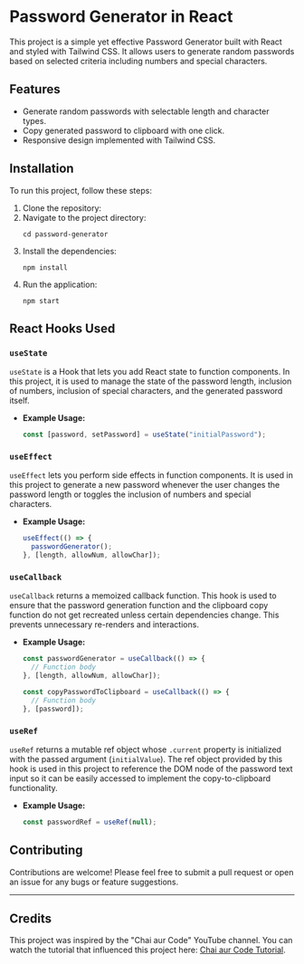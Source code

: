 # Password Generator in React

This project is a simple yet effective Password Generator built with React and styled with Tailwind CSS. It allows users to generate random passwords based on selected criteria including numbers and special characters.

## Features

- Generate random passwords with selectable length and character types.
- Copy generated password to clipboard with one click.
- Responsive design implemented with Tailwind CSS.

## Installation

To run this project, follow these steps:

1. Clone the repository:
2. Navigate to the project directory:
   ```
   cd password-generator
   ```
3. Install the dependencies:
   ```
   npm install
   ```
4. Run the application:
   ```
   npm start
   ```

## React Hooks Used

### `useState`

`useState` is a Hook that lets you add React state to function components. In this project, it is used to manage the state of the password length, inclusion of numbers, inclusion of special characters, and the generated password itself.

- **Example Usage:**
  ```javascript
  const [password, setPassword] = useState("initialPassword");
  ```

### `useEffect`

`useEffect` lets you perform side effects in function components. It is used in this project to generate a new password whenever the user changes the password length or toggles the inclusion of numbers and special characters.

- **Example Usage:**
  ```javascript
  useEffect(() => {
    passwordGenerator();
  }, [length, allowNum, allowChar]);
  ```

### `useCallback`

`useCallback` returns a memoized callback function. This hook is used to ensure that the password generation function and the clipboard copy function do not get recreated unless certain dependencies change. This prevents unnecessary re-renders and interactions.

- **Example Usage:**
  ```javascript
  const passwordGenerator = useCallback(() => {
    // Function body
  }, [length, allowNum, allowChar]);

  const copyPasswordToClipboard = useCallback(() => {
    // Function body
  }, [password]);
  ```

### `useRef`

`useRef` returns a mutable ref object whose `.current` property is initialized with the passed argument (`initialValue`). The ref object provided by this hook is used in this project to reference the DOM node of the password text input so it can be easily accessed to implement the copy-to-clipboard functionality.

- **Example Usage:**
  ```javascript
  const passwordRef = useRef(null);
  ```
  

## Contributing

Contributions are welcome! Please feel free to submit a pull request or open an issue for any bugs or feature suggestions.

---

## Credits

This project was inspired by the "Chai aur Code" YouTube channel. You can watch the tutorial that influenced this project here: [Chai aur Code Tutorial](https://www.youtube.com/watch?v=Lt4vy8hfc-s&list=PLu71SKxNbfoDqgPchmvIsL4hTnJIrtige&index=11).
